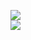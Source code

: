 [![](https://img.shields.io/badge/Made%20With-Github%20Spray-lightgrey.svg?style=for-the-badge&logo=github)](https://github.com/Annihil/github-spray#19510)  
[![](https://i.imgur.com/2DrTn0Z.gif)](https://github.com/Annihil/github-spray)